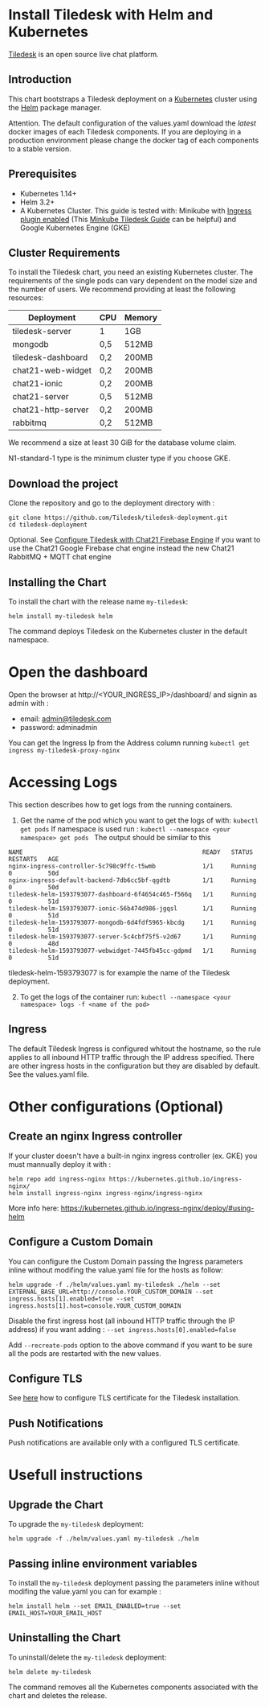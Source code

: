 # Install Tiledesk with Helm and Kubernetes

[Tiledesk](https://www.tiledesk.com/) is an open source live chat platform.

## Introduction

This chart bootstraps a Tiledesk deployment on a [Kubernetes](http://kubernetes.io) cluster using the [Helm](https://helm.sh) package manager.

Attention. The default configuration of the values.yaml download the *latest* docker images of each Tiledesk components. If you are deploying in a production environment please change the docker tag of each components to a stable version.

## Prerequisites

- Kubernetes 1.14+
- Helm 3.2+
- A Kubernetes Cluster. This guide is tested with: Minikube with [Ingress plugin enabled](https://kubernetes.io/docs/tasks/access-application-cluster/ingress-minikube/#enable-the-ingress-controller) (This [Minkube Tiledesk Guide](./docs/MINIKUBE.md) can be helpful) and Google Kubernetes Engine (GKE)


## Cluster Requirements
To install the Tiledesk chart, you need an existing Kubernetes cluster.
The requirements of the single pods can vary dependent on the model size and the number of users. We recommend providing at least the following resources:


| Deployment         | CPU | Memory |
|--------------------|-----|--------|
| tiledesk-server    | 1   | 1GB    |
| mongodb            | 0,5 | 512MB  |
| tiledesk-dashboard | 0,2 | 200MB  |
| chat21-web-widget  | 0,2 | 200MB  |
| chat21-ionic       | 0,2 | 200MB  |
| chat21-server      | 0,5 | 512MB  |
| chat21-http-server | 0,2 | 200MB  |
| rabbitmq           | 0,2 | 512MB  |

We recommend a size at least 30 GiB for the database volume claim.

N1-standard-1 type is the minimum cluster type if you choose GKE.

## Download the project

Clone the repository and go to the deployment directory with :

```console
git clone https://github.com/Tiledesk/tiledesk-deployment.git
cd tiledesk-deployment
```

Optional. See [Configure Tiledesk with Chat21 Firebase Engine](./docs/firebase-config.md) if you want to use the Chat21 Google Firebase chat engine instead the new Chat21 RabbitMQ + MQTT chat engine

## Installing the Chart

To install the chart with the release name `my-tiledesk`:

```console
helm install my-tiledesk helm
```

The command deploys Tiledesk on the Kubernetes cluster in the default namespace. 

# Open the dashboard
Open the browser at http://<YOUR_INGRESS_IP>/dashboard/ and signin as admin with :

* email: admin@tiledesk.com
* password: adminadmin

You can get the Ingress Ip from the Address column running ```kubectl get ingress my-tiledesk-proxy-nginx```

# Accessing Logs
This section describes how to get logs from the running containers.

1. Get the name of the pod which you want to get the logs of with: ```kubectl get pods```
If namespace is used run : ```kubectl --namespace <your namespace> get pods ```
The output should be similar to this
```
NAME                                                  READY   STATUS    RESTARTS   AGE
nginx-ingress-controller-5c798c9ffc-t5wmb             1/1     Running   0          50d
nginx-ingress-default-backend-7db6cc5bf-qgdtb         1/1     Running   0          50d
tiledesk-helm-1593793077-dashboard-6f4654c465-f566q   1/1     Running   0          51d
tiledesk-helm-1593793077-ionic-56b474d986-jgqsl       1/1     Running   0          51d
tiledesk-helm-1593793077-mongodb-6d4fdf5965-kbcdg     1/1     Running   0          51d
tiledesk-helm-1593793077-server-5c4cbf75f5-v2d67      1/1     Running   0          48d
tiledesk-helm-1593793077-webwidget-7445fb45cc-gdpmd   1/1     Running   0          51d
```
tiledesk-helm-1593793077 is for example the name of the Tiledesk deployment.

2. To get the logs of the container run: ```kubectl --namespace <your namespace> logs -f <name of the pod>```

## Ingress

The default Tiledesk Ingress is configured whitout the hostname, so the rule applies to all inbound HTTP traffic through the IP address specified. There are other ingress hosts in the configuration but they are disabled by default. See the values.yaml file.

# Other configurations (Optional)

## Create an nginx Ingress controller
If your cluster doesn't have a built-in nginx ingress controller (ex. GKE) you must mannually deploy it with :

```console
helm repo add ingress-nginx https://kubernetes.github.io/ingress-nginx/
helm install ingress-nginx ingress-nginx/ingress-nginx
```

More info here: https://kubernetes.github.io/ingress-nginx/deploy/#using-helm



## Configure a Custom Domain

You can configure the Custom Domain passing the Ingress parameters inline without modifing the value.yaml file for the hosts as follow:


```console
helm upgrade -f ./helm/values.yaml my-tiledesk ./helm --set EXTERNAL_BASE_URL=http://console.YOUR_CUSTOM_DOMAIN --set ingress.hosts[1].enabled=true --set ingress.hosts[1].host=console.YOUR_CUSTOM_DOMAIN
```

Disable the first ingress host (all inbound HTTP traffic through the IP address) if you want adding : ```--set ingress.hosts[0].enabled=false```

Add ```--recreate-pods``` option to the above command if you want to be sure all the pods are restarted with the new values.

## Configure TLS

See [here](https://github.com/Tiledesk/tiledesk-deployment/blob/master/helm/docs/tls.md) how to configure TLS certificate for the Tiledesk installation. 


## Push Notifications

Push notifications are available only with a configured TLS certificate.


# Usefull instructions

## Upgrade the Chart


To upgrade the `my-tiledesk` deployment:

```console
helm upgrade -f ./helm/values.yaml my-tiledesk ./helm
```
##  Passing inline environment variables

To install the `my-tiledesk` deployment passing the parameters inline without modifing the value.yaml you can for example :

```console
helm install helm --set EMAIL_ENABLED=true --set EMAIL_HOST=YOUR_EMAIL_HOST 
```

## Uninstalling the Chart

To uninstall/delete the `my-tiledesk` deployment:

```console
helm delete my-tiledesk
```

The command removes all the Kubernetes components associated with the chart and deletes the release.
